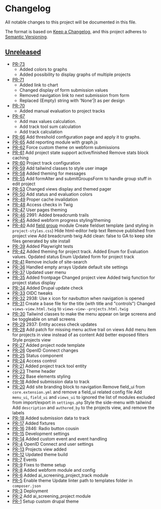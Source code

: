 # Changelog

All notable changes to this project will be documented in this file.

The format is based on [Keep a Changelog],
and this project adheres to [Semantic Versioning].

## [Unreleased]

- [PR-73](https://github.com/itk-dev/ai-screening/pull/73)
  - Added colors to graphs
  - Added possibility to display graphs of multiple projects
- [PR-71](https://github.com/itk-dev/ai-screening/pull/71)
  - Added link to chart
  - Changed display of form submission values
  - Removed navigation link to next submission from form
  - Replaced {Empty} string with 'None'|t as per design
- [PR-70](https://github.com/itk-dev/ai-screening/pull/70)
  - Added manual evaluation to project tracks
- [PR-67](https://github.com/itk-dev/ai-screening/pull/67)
  - Add max values calculation.
  - Add track tool sum calculation
  - Add track calculation
- [PR-66](https://github.com/itk-dev/ai-screening/pull/66)
  Add threshold configuration page and apply it to graphs.
- [PR-65](https://github.com/itk-dev/ai-screening/pull/65)
  Add reporting module with graph.js
- [PR-62](https://github.com/itk-dev/ai-screening/pull/62)
  Force custom theme on webform submissions
- [PR-61](https://github.com/itk-dev/ai-screening/pull/61)
  Add project state support active/finished
  Remove stats block caching
- [PR-60](https://github.com/itk-dev/ai-screening/pull/60)
  Project track configuration
- [PR-59](https://github.com/itk-dev/ai-screening/pull/59)
  Add tailwind classes to style user image
- [PR-58](https://github.com/itk-dev/ai-screening/pull/58)
  Added theming for messages
- [PR-55](https://github.com/itk-dev/ai-screening/pull/55)
  Add formAlter and submitGroupsForm to handle group stuff in edit project
- [PR-53](https://github.com/itk-dev/ai-screening/pull/53)
  Changed views display and themed pager
- [PR-50](https://github.com/itk-dev/ai-screening/pull/50)
  Add status and evaluation colors
- [PR-49](https://github.com/itk-dev/ai-screening/pull/49)
  Proper cache invalidation
- [PR-48](https://github.com/itk-dev/ai-screening/pull/48)
  Access checks in Twig
- [PR-47](https://github.com/itk-dev/ai-screening/pull/47)
  User pages theming
- [PR-46](https://github.com/itk-dev/ai-screening/pull/46)
  2991: Added breadcrumb trails
- [PR-45](https://github.com/itk-dev/ai-screening/pull/45)
  Added webform progress styling/theming
- [PR-40](https://github.com/itk-dev/ai-screening/pull/40)
  Add [field group](https://www.drupal.org/project/field_group) module
  Create fieldset template (and styling in `project-styles.css`)
  Hide html-editor help text
  Remove published from project view
  Add breadcrumb twig
  Add clean: false to GA to keep site files generated by site install
- [PR-39](https://github.com/itk-dev/ai-screening/pull/39)
  Added Playwright tests
- [PR-42](https://github.com/itk-dev/ai-screening/pull/42)
  Added theming for project track.
  Added Enum for Evaluation values.
  Opdated status Enum
  Updated form for project track
- [PR-41](https://github.com/itk-dev/ai-screening/pull/41)
  Remove include of site-search
- [PR-36](https://github.com/itk-dev/ai-screening/pull/36)
  Handled empty arrays
  Update default site settings
- [PR-37](https://github.com/itk-dev/ai-screening/pull/37)
  Updated user menu
- [PR-35](https://github.com/itk-dev/ai-screening/pull/35)
  Added frontpage
  Changed project view
  Added twig function for project status display
- [PR-34](https://github.com/itk-dev/ai-screening/pull/34)
  Added Drupal update check
- [PR-33](https://github.com/itk-dev/ai-screening/pull/33)
  OIDC tweaks
- [PR-32](https://github.com/itk-dev/ai-screening/pull/32)
  2938: Use x icon for navbutton when navigation is opened
- [PR-31](https://github.com/itk-dev/ai-screening/pull/31)
  Create a base file for the title (with title and "controls")
  Changed `views-view.html.twig` to `views-view--projects.html.twig`
- [PR-30](https://github.com/itk-dev/ai-screening/pull/30)
  Tailwind classes to make the menu appear on large screens and be toggleable on small screens
- [PR-29](https://github.com/itk-dev/ai-screening/pull/29)
  2937: Entity access check updates
- [PR-28](https://github.com/itk-dev/ai-screening/pull/28)
  Add patch for missing menu active trail on views
  Add menu item for projects in view instead of as content
  Add better exposed filters
  Style projects view
- [PR-27](https://github.com/itk-dev/ai-screening/pull/27)
  Added project node template
- [PR-26](https://github.com/itk-dev/ai-screening/pull/26)
  OpenID Connect changes
- [PR-25](https://github.com/itk-dev/ai-screening/pull/25)
  Status component
- [PR-24](https://github.com/itk-dev/ai-screening/pull/24)
  Access control
- [PR-21](https://github.com/itk-dev/ai-screening/pull/21)
  Added project track tool entity
- [PR-23](https://github.com/itk-dev/ai-screening/pull/23)
  Theme header
- [PR-22](https://github.com/itk-dev/ai-screening/pull/22)
  Base elements styling
- [PR-18](https://github.com/itk-dev/ai-screening/pull/18)
  Added submission data to track
- [PR-20](https://github.com/itk-dev/ai-screening/pull/20)
  Add site branding block to navigation
  Remove field_ui from `core.extension.yml` and remove a field_ui related config file
  Add `menu_ui`, `field_ui` and `views_ui` to ignored the list of modules excluded from import/export in `settings.php`
  Style the side-menu with tailwind
  Add `description` and `authored_by` to the projects view, and remove the labels
- [PR-18](https://github.com/itk-dev/ai-screening/pull/18)
  Added submission data to track
- [PR-17](https://github.com/itk-dev/ai-screening/pull/17)
  Added fixtures
- [PR-16](https://github.com/itk-dev/ai-screening/pull/16)
  2846: Radio button cousin
- [PR-15](https://github.com/itk-dev/ai-screening/pull/15)
  Development settings
- [PR-14](https://github.com/itk-dev/ai-screening/pull/14)
  Added custom event and event handling
- [PR-4](https://github.com/itk-dev/ai-screening/pull/4)
  OpenID Connect and user settings
- [PR-13](https://github.com/itk-dev/ai-screening/pull/13)
  Projects view added
- [PR-12](https://github.com/itk-dev/ai-screening/pull/12)
  Updated theme build
- [PR-7](https://github.com/itk-dev/ai-screening/pull/7)
  Events
- [PR-9](https://github.com/itk-dev/ai-screening/pull/9)
  Fixes to theme setup
- [PR-8](https://github.com/itk-dev/ai-screening/pull/8)
  Added webform module and config
- [PR-6](https://github.com/itk-dev/ai-screening/pull/6)
  Added ai_screening_project_track module
- [PR-5](https://github.com/itk-dev/ai-screening/pull/5)
  Enable theme
  Update linter path to templates folder in `composer.json`
- [PR-3](https://github.com/itk-dev/ai-screening/pull/3)
  Deployment
- [PR-2](https://github.com/itk-dev/ai-screening/pull/2)
  Add ai_screening_project module
- [PR-1](https://github.com/itk-dev/ai-screening/pull/1)
  Setup custom drupal theme

[Keep a Changelog]: https://keepachangelog.com/en/1.1.0/
[Semantic Versioning]: https://semver.org/spec/v2.0.0.html
[Unreleased]: https://github.com/itk-dev/ai-screening/compare/main...develop
